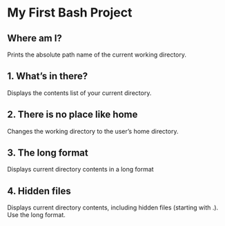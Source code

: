 # My First Bash Project
## Where am I?
Prints the absolute path name of the current working directory.

## 1. What’s in there?
Displays the contents list of your current directory.

## 2. There is no place like home
Changes the working directory to the user’s home directory.

## 3. The long format
Displays current directory contents in a long format

## 4. Hidden files
Displays current directory contents, including hidden files (starting with .). Use the long format.
